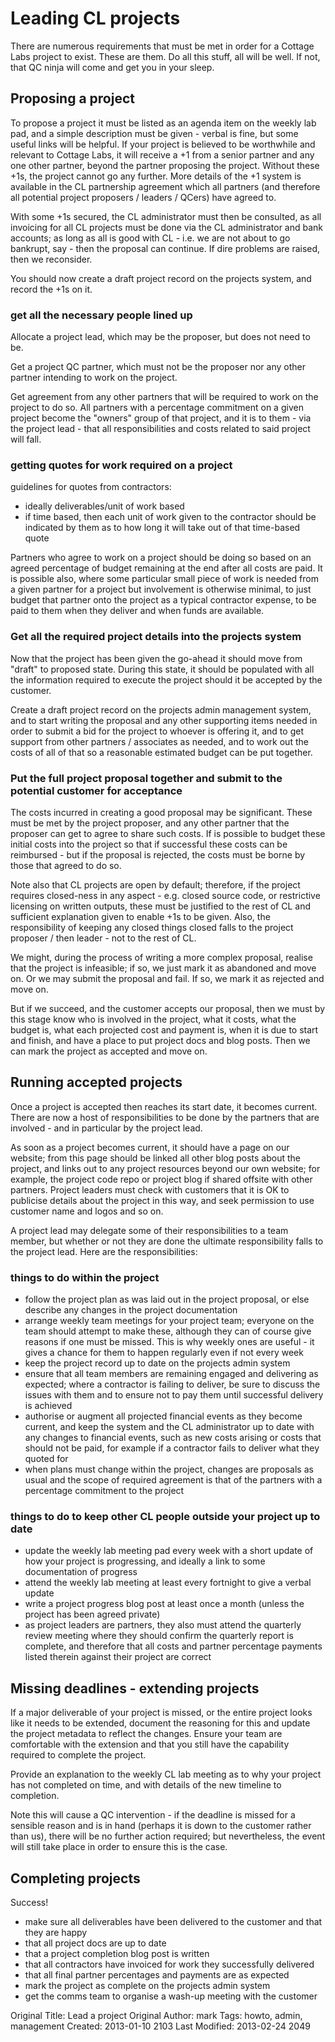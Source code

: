# Leading CL projects

There are numerous requirements that must be met in order for a Cottage Labs project to exist. These are them. Do all this stuff, all will be well. If not, that QC ninja will come and get you in your sleep.


## Proposing a project

To propose a project it must be listed as an agenda item on the weekly lab pad, and a simple description must be given - verbal is fine, but some useful links will be helpful. If your project is believed to be worthwhile and relevant to Cottage Labs, it will receive a +1 from a senior partner and any one other partner, beyond the partner proposing the project. Without these +1s, the project cannot go any further. More details of the +1 system is available in the CL partnership agreement which all partners (and therefore all potential project proposers / leaders / QCers) have agreed to.

With some +1s secured, the CL administrator must then be consulted, as all invoicing for all CL projects must be done via the CL administrator and bank accounts; as long as all is good with CL - i.e. we are not about to go bankrupt, say - then the proposal can continue. If dire problems are raised, then we reconsider.

You should now create a draft project record on the projects system, and record the +1s on it.


### get all the necessary people lined up

Allocate a project lead, which may be the proposer, but does not need to be.

Get a project QC partner, which must not be the proposer nor any other partner intending to work on the project.

Get agreement from any other partners that will be required to work on the project to do so. All partners with a percentage commitment on a given project become the "owners" group of that project, and it is to them - via the project lead - that all responsibilities and costs related to said project will fall.


### getting quotes for work required on a project

guidelines for quotes from contractors:
- ideally deliverables/unit of work based
- if time based, then each unit of work given to the contractor should be indicated by them as to how long it will take out of that time-based quote

Partners who agree to work on a project should be doing so based on an agreed percentage of budget remaining at the end after all costs are paid. It is possible also, where some particular small piece of work is needed from a given partner for a project but involvement is otherwise minimal, to just budget that partner onto the project as a typical contractor expense, to be paid to them when they deliver and when funds are available. 


### Get all the required project details into the projects system

Now that the project has been given the go-ahead it should move from "draft" to proposed state. During this state, it should be populated with all the information required to execute the project should it be accepted by the customer.

Create a draft project record on the projects admin management system, and to start writing the proposal and any other supporting items needed in order to submit a bid for the project to whoever is offering it, and to get support from other partners / associates as needed, and to work out the costs of all of that so a reasonable estimated budget can be put together.


### Put the full project proposal together and submit to the potential customer for acceptance

The costs incurred in creating a good proposal may be significant. These must be met by the project proposer, and any other partner that the proposer can get to agree to share such costs. If is possible to budget these initial costs into the project so that if successful these costs can be reimbursed - but if the proposal is rejected, the costs must be borne by those that agreed to do so.

Note also that CL projects are open by default; therefore, if the project requires closed-ness in any aspect - e.g. closed source code, or restrictive licensing on written outputs, these must be justified to the rest of CL and sufficient explanation given to enable +1s to be given. Also, the responsibility of keeping any closed things closed falls to the project proposer / then leader - not to the rest of CL.

We might, during the process of writing a more complex proposal, realise that the project is infeasible; if so, we just mark it as abandoned and move on. Or we may submit the proposal and fail. If so, we mark it as rejected and move on.

But if we succeed, and the customer accepts our proposal, then we must by this stage know who is involved in the project, what it costs, what the budget is, what each projected cost and payment is, when it is due to start and finish, and have a place to put project docs and blog posts. Then we can mark the project as accepted and move on.


## Running accepted projects

Once a project is accepted then reaches its start date, it becomes current. There are now a host of responsibilities to be done by the partners that are involved - and in particular by the project lead.

As soon as a project becomes current, it should have a page on our website; from this page should be linked all other blog posts about the project, and links out to any project resources beyond our own website; for example, the project code repo or project blog if shared offsite with other partners. Project leaders must check with customers that it is OK to publicise details about the project in this way, and seek permission to use customer name and logos and so on.

A project lead may delegate some of their responsibilities to a team member, but whether or not they are done the ultimate responsibility falls to the project lead. Here are the responsibilities:


### things to do within the project

* follow the project plan as was laid out in the project proposal, or else describe any changes in the project documentation
* arrange weekly team meetings for your project team; everyone on the team should attempt to make these, although they can of course give reasons if one must be missed. This is why weekly ones are useful - it gives a chance for them to happen regularly even if not every week
* keep the project record up to date on the projects admin system
* ensure that all team members are remaining engaged and delivering as expected; where a contractor is failing to deliver, be sure to discuss the issues with them and to ensure not to pay them until successful delivery is achieved
* authorise or augment all projected financial events as they become current, and keep the system and the CL administrator up to date with any changes to financial events, such as new costs arising or costs that should not be paid, for example if a contractor fails to deliver what they quoted for
* when plans must change within the project, changes are proposals as usual and the scope of required agreement is that of the partners with a percentage commitment to the project


### things to do to keep other CL people outside your project up to date

* update the weekly lab meeting pad every week with a short update of how your project is progressing, and ideally a link to some documentation of progress
* attend the weekly lab meeting at least every fortnight to give a verbal update
* write a project progress blog post at least once a month (unless the project has been agreed private)
* as project leaders are partners, they also must attend the quarterly review meeting where they should confirm the quarterly report is complete, and therefore that all costs and partner percentage payments listed therein against their project are correct


## Missing deadlines - extending projects

If a major deliverable of your project is missed, or the entire project looks like it needs to be extended, document the reasoning for this and update the project metadata to reflect the changes. Ensure your team are comfortable with the extension and that you still have the capability required to complete the project.

Provide an explanation to the weekly CL lab meeting as to why your project has not completed on time, and with details of the new timeline to completion.

Note this will cause a QC intervention - if the deadline is missed for a sensible reason and is in hand (perhaps it is down to the customer rather than us), there will be no further action required; but nevertheless, the event will still take place in order to ensure this is the case.


## Completing projects

Success! 

* make sure all deliverables have been delivered to the customer and that they are happy
* that all project docs are up to date
* that a project completion blog post is written
* that all contractors have invoiced for work they successfully delivered
* that all final partner percentages and payments are as expected
* mark the project as complete on the projects admin system
* get the comms team to organise a wash-up meeting with the customer





Original Title: Lead a project
Original Author: mark
Tags: howto, admin, management
Created: 2013-01-10 2103
Last Modified: 2013-02-24 2049
